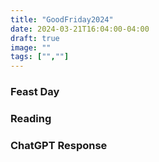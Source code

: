 ```yaml
---
title: "GoodFriday2024"
date: 2024-03-21T16:04:00-04:00
draft: true
image: ""
tags: ["",""]
---
```


### Feast Day


### Reading


### ChatGPT Response

